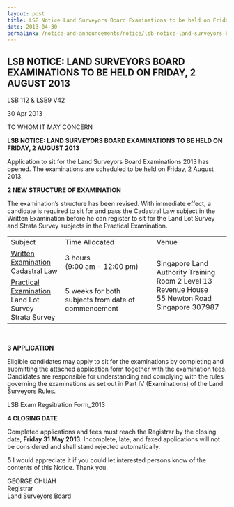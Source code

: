 ```yaml
---
layout: post
title: LSB Notice Land Surveyors Board Examinations to be held on Friday 2 August 2013
date: 2013-04-30
permalink: /notice-and-announcements/notice/lsb-notice-land-surveyors-board-examinations-to-be-held-on-friday-2-august-2013/
---
```


LSB NOTICE: LAND SURVEYORS BOARD EXAMINATIONS TO BE HELD ON FRIDAY, 2 AUGUST 2013
---

LSB 112 & LSB9 V42

30 Apr 2013

TO WHOM IT MAY CONCERN

**LSB NOTICE: LAND SURVEYORS BOARD EXAMINATIONS TO BE HELD ON FRIDAY, 2 AUGUST 2013**

Application to sit for the Land Surveyors Board Examinations 2013 has opened. The examinations are scheduled to be held on Friday, 2 August 2013.

**2  NEW STRUCTURE OF EXAMINATION**

The examination’s structure has been revised. With immediate effect, a candidate is required to sit for and pass the Cadastral Law subject in the Written Examination before he can register to sit for the Land Lot Survey and Strata Survey subjects in the Practical Examination.

<table>
  <tr>
    <td>Subject</td>
    <td>Time Allocated</td>
    <td>Venue</td>
  </tr>
  <tr>
    <td><u>Written Examination</u><br>Cadastral Law</td>
    <td>3 hours<br>(9:00 am - 12:00 pm)</td>
    <td rowspan="2">
      Singapore Land Authority Training Room 2 Level 13<br>
      Revenue House<br>
      55 Newton Road<br>
      Singapore 307987</td>
  </tr>
  <tr>
    <td><u>Practical Examination</u><br>Land Lot Survey<br>Strata Survey</td>
    <td>5 weeks for both subjects from date of commencement</td>
  </tr>
</table><br>

**3  APPLICATION**

Eligible candidates may apply to sit for the examinations by completing and submitting the attached application form together with the examination fees. Candidates are responsible for understanding and complying with the rules governing the examinations as set out in Part IV (Examinations) of the Land Surveyors Rules.

LSB Exam Regsitration Form_2013

**4  CLOSING DATE**

Completed applications and fees must reach the Registrar by the closing date, **Friday 31 May 2013**. Incomplete, late, and faxed applications will not be considered and shall stand rejected automatically.

**5**   I would appreciate it if you could let interested persons know of the contents of this Notice. Thank you.

GEORGE CHUAH<br>
Registrar<br>
Land Surveyors Board


